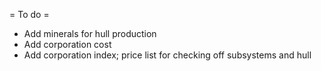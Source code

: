 = To do =
* Add minerals for hull production
* Add corporation cost
* Add corporation index; price list for checking off subsystems and hull
